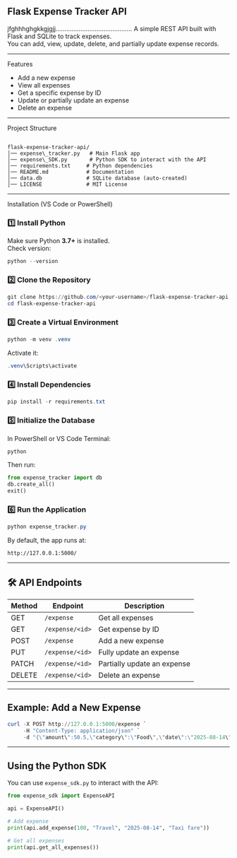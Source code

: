 ## Flask Expense Tracker API
jfghhhghgkkgjgjj...........................................
A simple REST API built with Flask and SQLite to track expenses.  
You can add, view, update, delete, and partially update expense records.

---

 Features
- Add a new expense
- View all expenses
- Get a specific expense by ID
- Update or partially update an expense
- Delete an expense

---

 Project Structure
```

flask-expense-tracker-api/
│── expense\_tracker.py   # Main Flask app
│── expense\_SDK.py       # Python SDK to interact with the API
│── requirements.txt     # Python dependencies
│── README.md            # Documentation
│── data.db              # SQLite database (auto-created)
│── LICENSE              # MIT License

````

---

 Installation (VS Code or PowerShell)

### 1️⃣ Install Python
Make sure Python **3.7+** is installed.  
Check version:
```powershell
python --version
````

### 2️⃣ Clone the Repository

```powershell
git clone https://github.com/<your-username>/flask-expense-tracker-api.git
cd flask-expense-tracker-api
```

### 3️⃣ Create a Virtual Environment

```powershell
python -m venv .venv
```

Activate it:

```powershell
.venv\Scripts\activate
```

### 4️⃣ Install Dependencies

```powershell
pip install -r requirements.txt
```

### 5️⃣ Initialize the Database

In PowerShell or VS Code Terminal:

```powershell
python
```

Then run:

```python
from expense_tracker import db
db.create_all()
exit()
```

### 6️⃣ Run the Application

```powershell
python expense_tracker.py
```

By default, the app runs at:

```
http://127.0.0.1:5000/
```

---

## 🛠 API Endpoints

| Method | Endpoint        | Description                 |
| ------ | --------------- | --------------------------- |
| GET    | `/expense`      | Get all expenses            |
| GET    | `/expense/<id>` | Get expense by ID           |
| POST   | `/expense`      | Add a new expense           |
| PUT    | `/expense/<id>` | Fully update an expense     |
| PATCH  | `/expense/<id>` | Partially update an expense |
| DELETE | `/expense/<id>` | Delete an expense           |

---

## Example: Add a New Expense

```powershell
curl -X POST http://127.0.0.1:5000/expense `
     -H "Content-Type: application/json" `
     -d "{\"amount\":50.5,\"category\":\"Food\",\"date\":\"2025-08-14\",\"notes\":\"Lunch\"}"
```

---

##  Using the Python SDK

You can use `expense_sdk.py` to interact with the API:

```python
from expense_sdk import ExpenseAPI

api = ExpenseAPI()

# Add expense
print(api.add_expense(100, "Travel", "2025-08-14", "Taxi fare"))

# Get all expenses
print(api.get_all_expenses())
```



